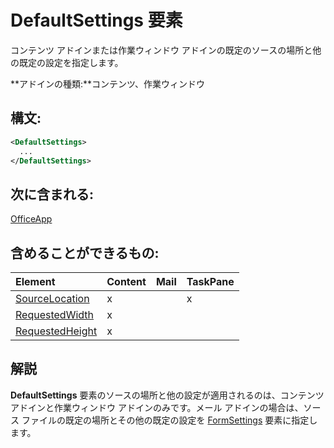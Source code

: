 
# <a name="defaultsettings-element"></a>DefaultSettings 要素
コンテンツ アドインまたは作業ウィンドウ アドインの既定のソースの場所と他の既定の設定を指定します。

 **アドインの種類:**コンテンツ、作業ウィンドウ


## <a name="syntax:"></a>構文:


```XML
<DefaultSettings>
  ...
</DefaultSettings>
```


## <a name="contained-in:"></a>次に含まれる:

[OfficeApp](../../reference/manifest/officeapp.md)


## <a name="can-contain:"></a>含めることができるもの:



|**Element**|**Content**|**Mail**|**TaskPane**|
|:-----|:-----|:-----|:-----|
|[SourceLocation](../../reference/manifest/sourcelocation.md)|x||x|
|[RequestedWidth](../../reference/manifest/requestedwidth.md)|x|||
|[RequestedHeight](../../reference/manifest/requestedheight.md)|x|||

## <a name="remarks"></a>解説

**DefaultSettings** 要素のソースの場所と他の設定が適用されるのは、コンテンツ アドインと作業ウィンドウ アドインのみです。メール アドインの場合は、ソース ファイルの既定の場所とその他の既定の設定を [FormSettings](../../reference/manifest/formsettings.md) 要素に指定します。

